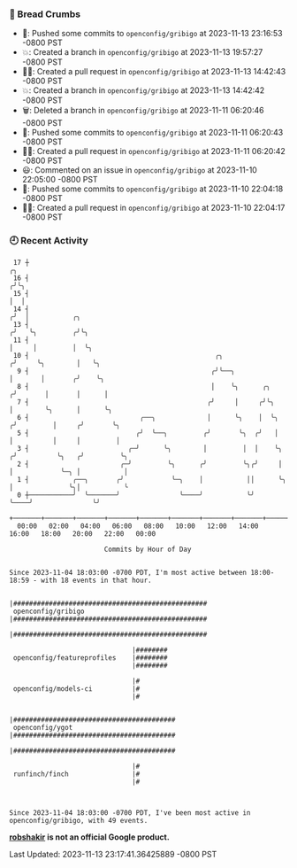 ### 🍞 Bread Crumbs

 * 🚢: Pushed some commits to `openconfig/gribigo` at 2023-11-13 23:16:53 -0800 PST
 * 💥: Created a branch in `openconfig/gribigo` at 2023-11-13 19:57:27 -0800 PST
 * ✍🏼: Created a pull request in `openconfig/gribigo` at 2023-11-13 14:42:43 -0800 PST
 * 💥: Created a branch in `openconfig/gribigo` at 2023-11-13 14:42:42 -0800 PST
 * 🗑: Deleted a branch in `openconfig/gribigo` at 2023-11-11 06:20:46 -0800 PST
 * 🚢: Pushed some commits to `openconfig/gribigo` at 2023-11-11 06:20:43 -0800 PST
 * ✍🏼: Created a pull request in `openconfig/gribigo` at 2023-11-11 06:20:42 -0800 PST
 * 😃: Commented on an issue in `openconfig/gribigo` at 2023-11-10 22:05:00 -0800 PST
 * 🚢: Pushed some commits to `openconfig/gribigo` at 2023-11-10 22:04:18 -0800 PST
 * ✍🏼: Created a pull request in `openconfig/gribigo` at 2023-11-10 22:04:17 -0800 PST

### 🕘 Recent Activity
```
 17 ┼                                                                            ╭╮
 16 ┤                                                                           ╭╯╰╮
 15 ┤                                                                           │  │
 14 ┤                                                                          ╭╯  │           ╭╮
 13 ┤                                                                         ╭╯   ╰╮         ╭╯╰╮
 11 ┤                                                                         │     │         │  ╰╮
 10 ┤                                               ╭╮                       ╭╯     ╰╮        │   ╰╮
  9 ┤                                              ╭╯╰──╮                    │       │       ╭╯    ╰╮
  8 ┤                                              │    ╰╮      ╭╮          ╭╯       │       │      │
  7 ┤                                             ╭╯     │     ╭╯╰╮         │        ╰╮      │      ╰╮
  6 ┤                            ╭──╮             │      ╰╮    │  ╰╮       ╭╯         │     ╭╯       ╰╮
  5 ┤                           ╭╯  ╰──╮         ╭╯       ╰╮  ╭╯   │       │          │     │         │
  3 ┤                         ╭─╯      ╰╮        │         │  │    ╰╮     ╭╯          ╰╮   ╭╯         ╰╮
  2 ┤                       ╭─╯         ╰╮      ╭╯         ╰╮╭╯     │     │            ╰─╮ │           │
  1 ┤           ╭──╮       ╭╯            ╰─╮    │           ││      ╰╮    │              ╰╮│           ╰
  0 ┼───────────╯  ╰───────╯               ╰────╯           ╰╯       ╰────╯               ╰╯
    +───────+───────+───────+───────+───────+───────+───────+───────+───────+───────+───────+───────+────
  00:00   02:00   04:00   06:00   08:00   10:00   12:00   14:00   16:00   18:00   20:00   22:00   00:00   

						Commits by Hour of Day


Since 2023-11-04 18:03:00 -0700 PDT, I'm most active between 18:00-18:59 - with 18 events in that hour.

```



```
                               |#################################################
 openconfig/gribigo            |#################################################
                               |#################################################

                               |########
 openconfig/featureprofiles    |########
                               |########

                               |#
 openconfig/models-ci          |#
                               |#

                               |#########################################
 openconfig/ygot               |#########################################
                               |#########################################

                               |#
 runfinch/finch                |#
                               |#



Since 2023-11-04 18:03:00 -0700 PDT, I've been most active in openconfig/gribigo, with 49 events.

```
**[robshakir](mailto:robjs@google.com) is not an official Google product.**  


Last Updated: 2023-11-13 23:17:41.36425889 -0800 PST
